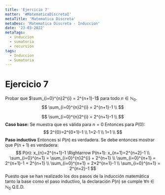 ```yaml
---
title: 'Ejercicio 7'
matter: '#MatematicaDiscretaI'
metaTitle: 'Matematica Discreta'
metaDesc: 'Matematica Discreta - Induccion'
date: '23-03-2022'
metaTags:
  - induccion
  - sumatoria
  - recursion
tags:
  - Induccion
  - Sumatoria
---
```

# Ejercicio 7

Probar que $\sum_{i=0}^{n}2^{i} = 2^{n+1}-1$ para todo $n\in \mathbb{N}_{0}$.
$$
\sum_{i=0}^{n}2^{i} = 2^{n+1}-1
\\
$$

$$
\sum_{i=0}^{n}2^{i} = 2^{n+1}-1
\\
$$
**Caso base:** Se muestra que es válida para $n=0$
Entonces para $P(0)$:
$$
2^{0}=2^{0+1}-1
\\
1=2-1
\\
1=1
\\
$$
**Paso inductivo**
Entonces si $P(n)$ es verdadera. Se debe entonces mostrar que $P(n+1)$ es verdadera:
$$
P(n): x_{n}=2^{n+1}-1 \Rightarrow  P(n+1): x_{n+1}=2^{n+2}-1
\\
\sum_{i=0}^{n+1} = \sum_{i=0}^{n}2^{i} + 2^{n+1}
\\
\sum_{i=0}^{n+1} = 2^{n+1}-1 + 2^{n+1}
\\
\sum_{i=0}^{n+1} = 2*2^{n+1}-1
\\
\sum_{i=0}^{n+1} = 2^{n+2}-1
$$
Puesto que se han realizado los dos pasos de la inducción matemática tanto la base como el paso inductivo, la declaración $P(n)$ se cumple $\forall n\in \mathbb{N}_{0}$ Q.E.D.